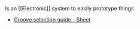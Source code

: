 Is an [[Electronic]] system to easily prototype things

- [Groove selection guide - Sheet](https://docs.google.com/spreadsheets/d/123yBkwL2mo8Zt2CCPW4_MX4TCSTSj8BVLRSmSZeEYzg/edit#gid=2094109212)